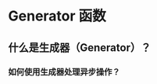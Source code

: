 # Generator 函数



[Generator]: https://wangdoc.com/es6/generator



## 什么是生成器（Generator）？

### 如何使用生成器处理异步操作？
